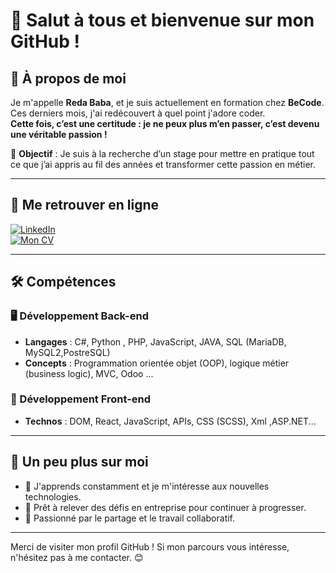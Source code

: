 # 👋 Salut à tous et bienvenue sur mon GitHub !

## 🚀 À propos de moi
Je m'appelle **Reda Baba**, et je suis actuellement en formation chez **BeCode**.  
Ces derniers mois, j'ai redécouvert à quel point j'adore coder.  
**Cette fois, c’est une certitude : je ne peux plus m’en passer, c’est devenu une véritable passion !**

🎯 **Objectif** : Je suis à la recherche d’un stage pour mettre en pratique tout ce que j’ai appris au fil des années et transformer cette passion en métier.  

---

## 🔗 Me retrouver en ligne
[![LinkedIn](https://img.shields.io/badge/LinkedIn-0A66C2?style=for-the-badge&logo=linkedin&logoColor=white)](https://www.linkedin.com/in/reda-baba-dev/)  
[![Mon CV](https://img.shields.io/badge/CV-Online-green?style=for-the-badge)](https://lime-corabel-15.tiiny.site/)

---

## 🛠 Compétences

### 🖥️ Développement Back-end
- **Langages** : C#, Python , PHP, JavaScript, JAVA, SQL (MariaDB, MySQL2,PostreSQL)
- **Concepts** : Programmation orientée objet (OOP), logique métier (business logic), MVC, Odoo ...

### 🎨 Développement Front-end
- **Technos** : DOM, React, JavaScript, APIs, CSS (SCSS), Xml ,ASP.NET...

---

## 🌟 Un peu plus sur moi
- 🌱 J'apprends constamment et je m'intéresse aux nouvelles technologies.
- 💼 Prêt à relever des défis en entreprise pour continuer à progresser.
- 🤝 Passionné par le partage et le travail collaboratif.

---

Merci de visiter mon profil GitHub ! Si mon parcours vous intéresse, n'hésitez pas à me contacter. 😊
